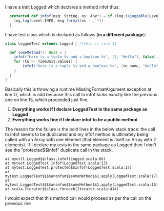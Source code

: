 I have a trait Logged which declares a method infof thus: 

```scala
  protected def infof(msg: String, os: Any*) = if (log.isLoggable(Level.INFO)) {
    log.log(Level.INFO, msg.format(os : _ *))
  }
```
I have test class which is declared as follows (**in a different package**): 

```scala
class LoggedTest extends Logged { //this is line 13

  def someMethod(): Unit = {
    infof("Here is a tuple %s and a boolean %s", (1, "Hello"), false) //works
    for (tu <- TimeUnit.values) {
        infof("Here is a tuple %s and a boolean %s", (tu.name, "Hello"), true) //this is line 17 - throws Exception
    }
  }
}
```

Basically this is throwing a runtime MissingFormatArgument exception at line 17, which is odd because this call to infof looks exactly like the previous one on line 15, which proceeded just fine. 

1. **Everything works if I declare LoggedTest in the same package as Logged**
2. **Everything works fine if I declare infof to be a public method**

The reason for the failure is the bold lines in the below stack trace: the call to infof seems to be duplicated and my infof method is ultimately being called with an Array with one element (that element is itself an Array with 2 elements). If I declare my tests in the same package as Logged then I don't see the "protected$$infof" duplicate call in the stack.

	at myutil.Logged$$class.infof(Logged.scala:86)
	at mytest.LoggedTest.infof(LoggedTest.scala:13)
	at mytest.LoggedTest.protected$$infof(LoggedTest.scala:17)
	at mytest.LoggedTest$$$$anonfun$$someMethod$$1.apply(LoggedTest.scala:17)
	at mytest.LoggedTest$$$$anonfun$$someMethod$$1.apply(LoggedTest.scala:16)
	at scala.Iterator$$class.foreach(Iterator.scala:414)

I would expect that this method call would proceed as per the call on the previous line

